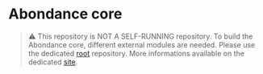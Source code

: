 # Abondance core

> :warning: This repository is NOT A SELF-RUNNING repository.
> To build the Abondance core, different external modules are needed. Please use the dedicated [root](https://gitlab.com/herd-ware/root) repository. More informations available on the dedicated [site]().